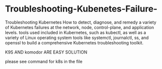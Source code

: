 # Troubleshooting-Kubenetes-Failure-
Troubleshooting Kubernetes 
 How to detect, diagnose, and remedy a variety of Kubernetes failures at the network, node, control-plane, and application levels.   tools used included in Kubernetes, such as kubectl, as well as a variety of Linux operating system tools like systemctl, journalctl, ss, and openssl to build a comprehensive Kubernetes troubleshooting toolkit. 

K9S AND komodor ARE EASY SOLUTION

please see command for k8s in the file 










































